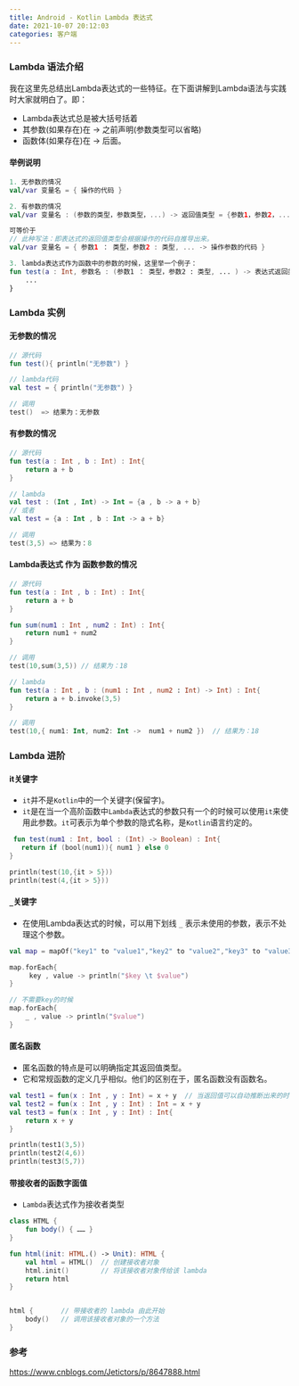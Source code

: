 ```yaml
---
title: Android - Kotlin Lambda 表达式
date: 2021-10-07 20:12:03
categories: 客户端
---
```


### Lambda 语法介绍

我在这里先总结出Lambda表达式的一些特征。在下面讲解到Lambda语法与实践时大家就明白了。即：

- Lambda表达式总是被大括号括着
- 其参数(如果存在)在 -> 之前声明(参数类型可以省略)
- 函数体(如果存在)在 -> 后面。

#### 举例说明

```kotlin
1. 无参数的情况
val/var 变量名 = { 操作的代码 }

2. 有参数的情况
val/var 变量名 : (参数的类型，参数类型，...) -> 返回值类型 = {参数1，参数2，... -> 操作参数的代码 }

可等价于
// 此种写法：即表达式的返回值类型会根据操作的代码自推导出来。
val/var 变量名 = { 参数1 ： 类型，参数2 : 类型, ... -> 操作参数的代码 }

3. lambda表达式作为函数中的参数的时候，这里举一个例子：
fun test(a : Int, 参数名 : (参数1 ： 类型，参数2 : 类型, ... ) -> 表达式返回类型){
    ...
}
```

### Lambda 实例

#### 无参数的情况

```kotlin
// 源代码
fun test(){ println("无参数") }

// lambda代码
val test = { println("无参数") }

// 调用
test()  => 结果为：无参数
```

#### 有参数的情况

```kotlin
// 源代码
fun test(a : Int , b : Int) : Int{
    return a + b
}

// lambda
val test : (Int , Int) -> Int = {a , b -> a + b}
// 或者
val test = {a : Int , b : Int -> a + b}

// 调用
test(3,5) => 结果为：8
```

#### Lambda表达式 作为 函数参数的情况

```kotlin
// 源代码
fun test(a : Int , b : Int) : Int{
    return a + b
}

fun sum(num1 : Int , num2 : Int) : Int{
    return num1 + num2
}

// 调用
test(10,sum(3,5)) // 结果为：18

// lambda
fun test(a : Int , b : (num1 : Int , num2 : Int) -> Int) : Int{
    return a + b.invoke(3,5)
}

// 调用
test(10,{ num1: Int, num2: Int ->  num1 + num2 })  // 结果为：18
```

### Lambda 进阶

#### it关键字

- `it`并不是`Kotlin`中的一个关键字(保留字)。
- `it`是在当一个高阶函数中`Lambda`表达式的参数只有一个的时候可以使用`it`来使用此参数。`it`可表示为单个参数的隐式名称，是`Kotlin`语言约定的。

```kotlin
 fun test(num1 : Int, bool : (Int) -> Boolean) : Int{
   return if (bool(num1)){ num1 } else 0
}

println(test(10,{it > 5}))
println(test(4,{it > 5}))
```

#### `_`关键字

- 在使用Lambda表达式的时候，可以用下划线 `_` 表示未使用的参数，表示不处理这个参数。

```kotlin
val map = mapOf("key1" to "value1","key2" to "value2","key3" to "value3")

map.forEach{
     key , value -> println("$key \t $value")
}

// 不需要key的时候
map.forEach{
    _ , value -> println("$value")
}
```

#### 匿名函数

- 匿名函数的特点是可以明确指定其返回值类型。
- 它和常规函数的定义几乎相似。他们的区别在于，匿名函数没有函数名。

```kotlin
val test1 = fun(x : Int , y : Int) = x + y  // 当返回值可以自动推断出来的时候，可以省略，和函数一样
val test2 = fun(x : Int , y : Int) : Int = x + y
val test3 = fun(x : Int , y : Int) : Int{
    return x + y
}

println(test1(3,5))
println(test2(4,6))
println(test3(5,7))
```

#### 带接收者的函数字面值

- `Lambda`表达式作为接收者类型

```kotlin
class HTML {
    fun body() { …… }
}

fun html(init: HTML.() -> Unit): HTML {
    val html = HTML()  // 创建接收者对象
    html.init()        // 将该接收者对象传给该 lambda
    return html
}


html {       // 带接收者的 lambda 由此开始
    body()   // 调用该接收者对象的一个方法
}
```

### 参考

https://www.cnblogs.com/Jetictors/p/8647888.html